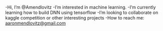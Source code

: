 -Hi, I’m @Amendlovitz
-I’m interested in machine learning.
-I’m currently learning how to build DNN using tensorflow
-I’m looking to collaborate on kaggle competition or other interesting projects
-How to reach me: aaronmendlovitz@gmail.com

<!---
Amendlovitz/Amendlovitz is a ✨ special ✨ repository because its `README.md` (this file) appears on your GitHub profile.
You can click the Preview link to take a look at your changes.
--->
